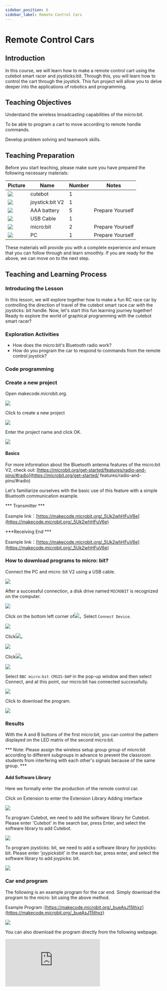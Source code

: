 ```yaml
---
sidebar_position: 6
sidebar_label: Remote Control Cars
---
```


# Remote Control Cars

## Introduction

In this course, we will learn how to make a remote control cart using the cutebot smart racer and joysticks:bit. Through this, you will learn how to control the cart through the joystick. This fun project will allow you to delve deeper into the applications of robotics and programming.

## Teaching Objectives

Understand the wireless broadcasting capabilities of the micro:bit.

To be able to program a cart to move according to remote handle commands.

Develop problem solving and teamwork skills.

## Teaching Preparation

Before you start teaching, please make sure you have prepared the following necessary materials:

| **Picture** | **Name** | **Number** | **Notes** |
| --- | --- | --- | --- |
| ![](https://wiki-media-ef.oss-cn-hongkong.aliyuncs.com/docs/microbit/interesting-case/cutebot-fun-football-game-kit/cases-libraries/images/cutebot.png)  | cutebot | 1 |  |
| ![](https://wiki-media-ef.oss-cn-hongkong.aliyuncs.com/docs/microbit/interesting-case/cutebot-fun-football-game-kit/cases-libraries/images/joysticksbit.png)  | joystick:bit V2 | 1 |  |
| ![](https://wiki-media-ef.oss-cn-hongkong.aliyuncs.com/docs/microbit/interesting-case/cutebot-fun-football-game-kit/cases-libraries/images/battery.png) | AAA battery | 5 | Prepare Yourself |
| ![](https://wiki-media-ef.oss-cn-hongkong.aliyuncs.com/docs/microbit/interesting-case/cutebot-fun-football-game-kit/cases-libraries/images/USB-data-cable.png) | USB Cable | 1 |   |
| ![](https://wiki-media-ef.oss-cn-hongkong.aliyuncs.com/docs/microbit/interesting-case/cutebot-fun-football-game-kit/cases-libraries/images/microbit.png) | micro:bit | 2 | Prepare Yourself |
| ![](https://wiki-media-ef.oss-cn-hongkong.aliyuncs.com/docs/microbit/interesting-case/cutebot-fun-football-game-kit/cases-libraries/images/pc.png) | PC | 1 | Prepare Yourself |

These materials will provide you with a complete experience and ensure that you can follow through and learn smoothly. If you are ready for the above, we can move on to the next step.


## Teaching and Learning Process

### Introducing the Lesson

In this lesson, we will explore together how to make a fun RC race car by controlling the direction of travel of the cutebot smart race car with the joysticks: bit handle.
Now, let's start this fun learning journey together! Ready to explore the world of graphical programming with the cutebot smart racer?

### Exploration Activities

- How does the micro:bit's Bluetooth radio work?
- How do you program the car to respond to commands from the remote control joystick?

### Code programming

### Create a new project

Open makecode.microbit.org.

![](https://wiki-media-ef.oss-cn-hongkong.aliyuncs.com/docs/microbit/interesting-case/cutebot-fun-football-game-kit/cases-libraries/images/makecode.png)

Click to create a new project

![](https://wiki-media-ef.oss-cn-hongkong.aliyuncs.com/docs/microbit/interesting-case/cutebot-fun-football-game-kit/cases-libraries/images/makecode-new-project-01.png)

Enter the project name and click OK.

![](https://wiki-media-ef.oss-cn-hongkong.aliyuncs.com/docs/microbit/interesting-case/cutebot-fun-football-game-kit/cases-libraries/images/makecode-new-project-02.png)

#### Basics

For more information about the Bluetooth antenna features of the micro:bit V2, check out: [https://microbit.org/get-started/features/radio-and-pins/#radio](https://microbit.org/get-started/ features/radio-and-pins/#radio)

Let's familiarize ourselves with the basic use of this feature with a simple Bluetooth communication example.

*** Transmitter ***

Example link：[https://makecode.microbit.org/_5Uk2whHFuV6e](https://makecode.microbit.org/_5Uk2whHFuV6e)

***Receiving End ***

Example link：[https://makecode.microbit.org/_5Uk2whHFuV6e](https://makecode.microbit.org/_5Uk2whHFuV6e)

### How to download programs to micro: bit?

Connect the PC and micro: bit V2 using a USB cable.

![](https://wiki-media-ef.oss-cn-hongkong.aliyuncs.com/docs/microbit/interesting-case/microbit-smart-climate-kit/cases-libraries/images/connect-microbit.gif)

After a successful connection, a disk drive named `MICROBIT` is recognized on the computer.

![](https://wiki-media-ef.oss-cn-hongkong.aliyuncs.com/docs/microbit/interesting-case/microbit-smart-climate-kit/cases-libraries/images/microbit-drive.png)

Click on the bottom left corner of![](https://wiki-media-ef.oss-cn-hongkong.aliyuncs.com/docs/microbit/interesting-case/microbit-smart-climate-kit/cases-libraries/images/download-01.png)，Select `Connect Device`.

![](https://wiki-media-ef.oss-cn-hongkong.aliyuncs.com/docs/microbit/interesting-case/microbit-smart-climate-kit/cases-libraries/images/download-02.png)

Click![](https://wiki-media-ef.oss-cn-hongkong.aliyuncs.com/docs/microbit/interesting-case/microbit-smart-climate-kit/cases-libraries/images/download-03.png)。

![](https://wiki-media-ef.oss-cn-hongkong.aliyuncs.com/docs/microbit/interesting-case/microbit-smart-climate-kit/cases-libraries/images/download-04.png)

Click![](https://wiki-media-ef.oss-cn-hongkong.aliyuncs.com/docs/microbit/interesting-case/microbit-smart-climate-kit/cases-libraries/images/download-05.png)。

![](https://wiki-media-ef.oss-cn-hongkong.aliyuncs.com/docs/microbit/interesting-case/microbit-smart-climate-kit/cases-libraries/images/download-06.png)


Select `BBC micro:bit CMSIS-DAP` in the pop-up window and then select Connect, and at this point, our micro:bit has connected successfully.

![](https://wiki-media-ef.oss-cn-hongkong.aliyuncs.com/docs/microbit/interesting-case/microbit-smart-climate-kit/cases-libraries/images/download-07.png)

Click to download the program.

![](https://wiki-media-ef.oss-cn-hongkong.aliyuncs.com/docs/microbit/interesting-case/microbit-smart-climate-kit/cases-libraries/images/download-08.png)

### Results

With the A and B buttons of the first micro:bit, you can control the pattern displayed on the LED matrix of the second micro:bit.

*** Note: Please assign the wireless setup group group of micro:bit according to different subgroups in advance to prevent the classroom students from interfering with each other's signals because of the same group. ***

#### Add Software Library

Here we formally enter the production of the remote control car.

Click on Extension to enter the Extension Library Adding interface

![](https://wiki-media-ef.oss-cn-hongkong.aliyuncs.com/docs/microbit/interesting-case/cutebot-fun-football-game-kit/cases-libraries/images/add-extensions-1.png)

To program Cutebot, we need to add the software library for Cutebot. Please enter 'Cutebot' in the search bar, press Enter, and select the software library to add Cutebot.

![](https://wiki-media-ef.oss-cn-hongkong.aliyuncs.com/docs/microbit/interesting-case/cutebot-fun-football-game-kit/cases-libraries/images/add-extensions-2.png)

To program joysticks: bit, we need to add a software library for joysticks: bit. Please enter 'joypicksbit' in the search bar, press enter, and select the software library to add joypicks: bit.

![](https://wiki-media-ef.oss-cn-hongkong.aliyuncs.com/docs/microbit/interesting-case/cutebot-fun-football-game-kit/cases-libraries/images/add-extensions-3.png)


### Car end program

The following is an example program for the car end. Simply download the program to the micro: bit using the above method.

Example Program :[https://makecode.microbit.org/_bueAsJ15thxz](https://makecode.microbit.org/_bueAsJ15thxz)

![](https://wiki-media-ef.oss-cn-hongkong.aliyuncs.com/docs/microbit/interesting-case/cutebot-fun-football-game-kit/cases-libraries/images/football-game-case-01.png)

You can also download the program directly from the following webpage.

<div
    style={{
        position: 'relative',
        paddingBottom: '60%',
        overflow: 'hidden',
    }}
>
    <iframe
        src="https://makecode.microbit.org/_bueAsJ15thxz"
        frameborder="0"
        sandbox="allow-popups allow-forms allow-scripts allow-same-origin"
        style={{
            position: 'absolute',
            width: '100%',
            height: '100%',
        }}
    />
</div>

### Remote control controller end program

The following is an example program for a remote controller. Simply download the program to the micro: bit using the above method.

Example program:[https://makecode.microbit.org/_5FXEbpPHkFmo](https://makecode.microbit.org/_5FXEbpPHkFmo)

![](https://wiki-media-ef.oss-cn-hongkong.aliyuncs.com/docs/microbit/interesting-case/cutebot-fun-football-game-kit/cases-libraries/images/football-game-case-02.png)

You can also download the program directly from the following webpage.

<div
    style={{
        position: 'relative',
        paddingBottom: '60%',
        overflow: 'hidden',
    }}
>
    <iframe
        src="https://makecode.microbit.org/_5FXEbpPHkFmo"
        frameborder="0"
        sandbox="allow-popups allow-forms allow-scripts allow-same-origin"
        style={{
            position: 'absolute',
            width: '100%',
            height: '100%',
        }}
    />
</div>

### Result

The driving direction of the car can be controlled through the joystick or button of the remote control handle.
